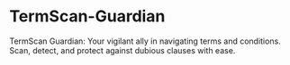 # TermScan-Guardian
TermScan Guardian: Your vigilant ally in navigating terms and conditions. Scan, detect, and protect against dubious clauses with ease.
